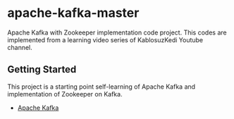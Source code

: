 # apache-kafka-master

Apache Kafka with Zookeeper implementation code project.
This codes are implemented from a learning video series of KablosuzKedi Youtube channel. 

 
## Getting Started

This project is a starting point self-learning of Apache Kafka and implementation of Zookeeper on Kafka.

- [Apache Kafka](https://youtu.be/ZphPT3r6fnU ) 
